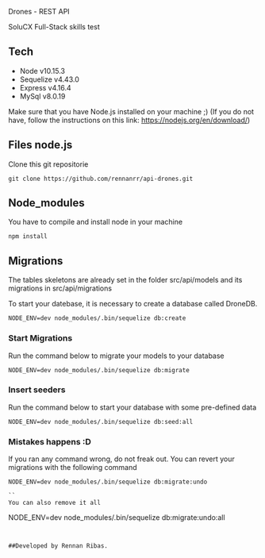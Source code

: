Drones - REST API

SoluCX Full-Stack skills test


## Tech
- Node v10.15.3
- Sequelize v4.43.0
- Express v4.16.4
- MySql v8.0.19


Make sure that you have Node.js installed on your machine ;)
(If you do not have, follow the instructions on this link: https://nodejs.org/en/download/)

## Files node.js
Clone this git repositorie 
```
git clone https://github.com/rennanrr/api-drones.git
```

## Node_modules
You have to compile and install node in your machine
```
npm install 
```

## Migrations
The tables skeletons are already set in the folder src/api/models and its migrations in src/api/migrations

To start your datebase, it is necessary to create a database called DroneDB.
```
NODE_ENV=dev node_modules/.bin/sequelize db:create
```

### Start Migrations
Run the command below to migrate your models to your database
```
NODE_ENV=dev node_modules/.bin/sequelize db:migrate
```

### Insert seeders
Run the command below to start your database with some pre-defined data
```
NODE_ENV=dev node_modules/.bin/sequelize db:seed:all
```

### Mistakes happens :D
If you ran any command wrong, do not freak out. You can revert your migrations with the following command
```
NODE_ENV=dev node_modules/.bin/sequelize db:migrate:undo

``
You can also remove it all
```
NODE_ENV=dev node_modules/.bin/sequelize db:migrate:undo:all
```


##Developed by Rennan Ribas.

